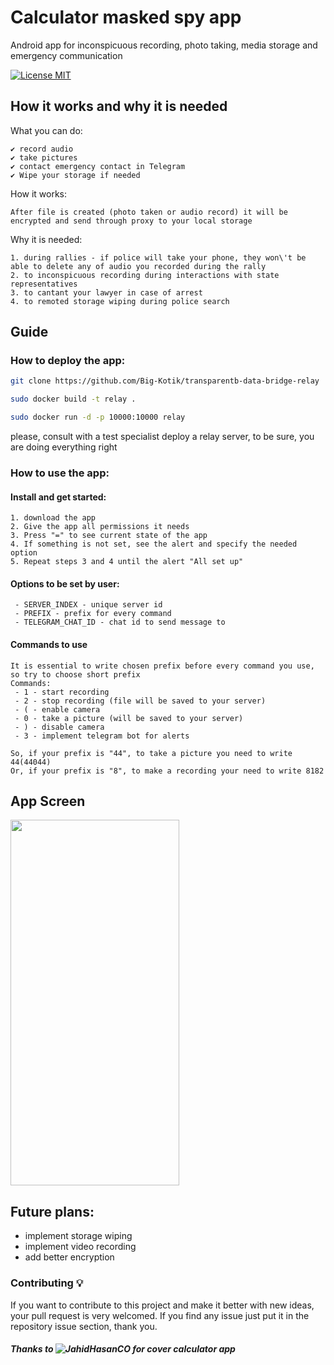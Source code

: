 # Calculator masked spy app

Android app for inconspicuous recording, photo taking, media storage and emergency communication

[![License MIT](https://img.shields.io/badge/license-MIT-blue.svg)](LICENSE)


## How it works and why it is needed

What you can do:
```
✔ record audio 
✔ take pictures
✔ contact emergency contact in Telegram
✔ Wipe your storage if needed
```

How it works:
```
After file is created (photo taken or audio record) it will be encrypted and send through proxy to your local storage
```

Why it is needed:
```
1. during rallies - if police will take your phone, they won\'t be able to delete any of audio you recorded during the rally
2. to inconspicuous recording during interactions with state representatives
3. to cantant your lawyer in case of arrest
4. to remoted storage wiping during police search
```


## Guide

### How to deploy the app:
```bash
git clone https://github.com/Big-Kotik/transparentb-data-bridge-relay

sudo docker build -t relay .

sudo docker run -d -p 10000:10000 relay
```
please, consult with a test specialist deploy a relay server, to be sure, you are doing everything right

### How to use the app:

#### Install and get started:
```
1. download the app
2. Give the app all permissions it needs
3. Press "=" to see current state of the app
4. If something is not set, see the alert and specify the needed option
5. Repeat steps 3 and 4 until the alert "All set up"
```


#### Options to be set by user:
```
 - SERVER_INDEX - unique server id
 - PREFIX - prefix for every command
 - TELEGRAM_CHAT_ID - chat id to send message to
```
#### Commands to use
```
It is essential to write chosen prefix before every command you use, so try to choose short prefix
Commands:
 - 1 - start recording
 - 2 - stop recording (file will be saved to your server)
 - ( - enable camera 
 - 0 - take a picture (will be saved to your server)
 - ) - disable camera
 - 3 - implement telegram bot for alerts

So, if your prefix is "44", to take a picture you need to write 44(44044)
Or, if your prefix is "8", to make a recording your need to write 8182
```


## App Screen

<img src="https://github.com/Big-Kotik/transparent-data-bridge-calculator/blob/master/ART/Calculator.png" width="270" height="585">

## Future plans:

- implement storage wiping
- implement video recording
- add better encryption


### Contributing 💡
If you want to contribute to this project and make it better with new ideas, your pull request is very welcomed.
If you find any issue just put it in the repository issue section, thank you.


##### Thanks to ![JahidHasanCO](https://github.com/JahidHasanCO) for cover calculator app